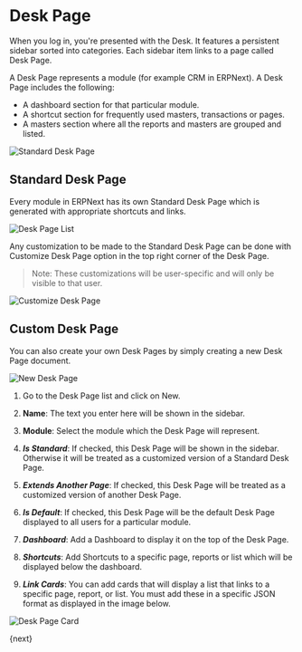 <!-- add-breadcrumbs -->
# Desk Page

When you log in, you're presented with the Desk. It features a persistent sidebar sorted into categories. Each sidebar item links to a page called Desk Page.

A Desk Page represents a module (for example CRM in ERPNext). A Desk Page includes the following:

- A dashboard section for that particular module.
- A shortcut section for frequently used masters, transactions or pages.
- A masters section where all the reports and masters are grouped and listed.

<img alt="Standard Desk Page" class="screenshot" src="{{docs_base_url}}/v12/assets/img/customize/standard-desk-page.png">

## Standard Desk Page

Every module in ERPNext has its own Standard Desk Page which is generated with appropriate shortcuts and links.

<img alt="Desk Page List" class="screenshot" src="{{docs_base_url}}/v12/assets/img/customize/desk-page-list.png">

Any customization to be made to the Standard Desk Page can be done with Customize Desk Page option in the top right corner of the Desk Page.

> Note: These customizations will be user-specific and will only be visible to that user.

<img alt="Customize Desk Page" class="screenshot" src="{{docs_base_url}}/v12/assets/img/customize/customize-desk-page.png">

## Custom Desk Page

You can also create your own Desk Pages by simply creating a new Desk Page document.

<img alt="New Desk Page" class="screenshot" src="{{docs_base_url}}/v12/assets/img/customize/new-desk-page.png">

1. Go to the Desk Page list and click on New.

1. **Name**: The text you enter here will be shown in the sidebar.

1. **Module**: Select the module which the Desk Page will represent.

1. ***Is Standard***: If checked, this Desk Page will be shown in the sidebar. Otherwise it will be treated as a customized version of a Standard Desk Page.

1. ***Extends Another Page***: If checked, this Desk Page will be treated as a customized version of another Desk Page.

1. ***Is Default***: If checked, this Desk Page will be the default Desk Page displayed to all users for a particular module.

1. ***Dashboard***: Add a Dashboard to display it on the top of the Desk Page.

1. ***Shortcuts***: Add Shortcuts to a specific page, reports or list which will be displayed below the dashboard.

1. ***Link Cards***: You can add cards that will display a list that links to a specific page, report, or list. You must add these in a specific JSON format as displayed in the image below.

<img alt="Desk Page Card" class="screenshot" src="{{docs_base_url}}/v12/assets/img/customize/desk-page-card.png">

{next}
